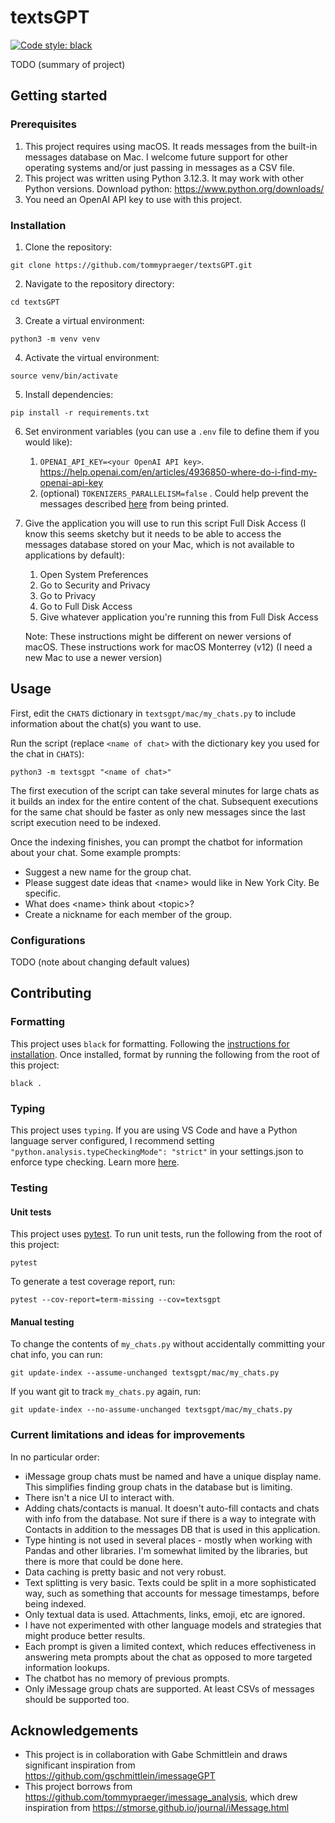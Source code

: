 # textsGPT
[![Code style: black](https://img.shields.io/badge/code%20style-black-000000.svg)](https://github.com/psf/black)

TODO (summary of project)

## Getting started

### Prerequisites
1. This project requires using macOS. It reads messages from the built-in messages database on Mac. I welcome future support for other operating systems and/or just passing in messages as a CSV file.
2. This project was written using Python 3.12.3. It may work with other Python versions. Download python: https://www.python.org/downloads/
3. You need an OpenAI API key to use with this project.

### Installation
1. Clone the repository:
```
git clone https://github.com/tommypraeger/textsGPT.git
```
2. Navigate to the repository directory:
```
cd textsGPT
```
3. Create a virtual environment:
```
python3 -m venv venv
```
4. Activate the virtual environment:
```
source venv/bin/activate
```
5. Install dependencies:
```
pip install -r requirements.txt
```
6. Set environment variables (you can use a `.env` file to define them if you would like):
    1. `OPENAI_API_KEY=<your OpenAI API key>`. https://help.openai.com/en/articles/4936850-where-do-i-find-my-openai-api-key
    2. (optional) `TOKENIZERS_PARALLELISM=false` . Could help prevent the messages described [here](https://github.com/huggingface/transformers/issues/5486) from being printed.
7. Give the application you will use to run this script Full Disk Access (I know this seems sketchy but it needs to be able to access the messages database stored on your Mac, which is not available to applications by default):
   1. Open System Preferences
   2. Go to Security and Privacy
   3. Go to Privacy
   4. Go to Full Disk Access
   5. Give whatever application you're running this from Full Disk Access

    Note: These instructions might be different on newer versions of macOS. These instructions work for macOS Monterrey (v12) (I need a new Mac to use a newer version)

## Usage
First, edit the `CHATS` dictionary in `textsgpt/mac/my_chats.py` to include information about the chat(s) you want to use.

Run the script (replace `<name of chat>` with the dictionary key you used for the chat in `CHATS`):
```
python3 -m textsgpt "<name of chat>"
```

The first execution of the script can take several minutes for large chats as it builds an index for the entire content of the chat. Subsequent executions for the same chat should be faster as only new messages since the last script execution need to be indexed.

Once the indexing finishes, you can prompt the chatbot for information about your chat. Some example prompts:
- Suggest a new name for the group chat.
- Please suggest date ideas that \<name> would like in New York City. Be specific.
- What does \<name> think about \<topic>?
- Create a nickname for each member of the group.

### Configurations
TODO (note about changing default values)

## Contributing

### Formatting

This project uses `black` for formatting. Following the [instructions for installation](https://github.com/psf/black?tab=readme-ov-file#installation-and-usage). Once installed, format by running the following from the root of this project:
```
black .
```

### Typing

This project uses `typing`. If you are using VS Code and have a Python language server configured, I recommend setting `"python.analysis.typeCheckingMode": "strict"` in your settings.json to enforce type checking. Learn more [here](https://code.visualstudio.com/docs/python/settings-reference#_python-language-server-settings).

### Testing

#### Unit tests

This project uses [pytest](https://docs.pytest.org/). To run unit tests, run the following from the root of this project:
```
pytest
```

To generate a test coverage report, run:
```
pytest --cov-report=term-missing --cov=textsgpt
```

#### Manual testing

To change the contents of `my_chats.py` without accidentally committing your chat info, you can run:
```
git update-index --assume-unchanged textsgpt/mac/my_chats.py
```
If you want git to track `my_chats.py` again, run:
```
git update-index --no-assume-unchanged textsgpt/mac/my_chats.py
```

### Current limitations and ideas for improvements
In no particular order:
- iMessage group chats must be named and have a unique display name. This simplifies finding group chats in the database but is limiting.
- There isn't a nice UI to interact with.
- Adding chats/contacts is manual. It doesn't auto-fill contacts and chats with info from the database. Not sure if there is a way to integrate with Contacts in addition to the messages DB that is used in this application.
- Type hinting is not used in several places - mostly when working with Pandas and other libraries. I'm somewhat limited by the libraries, but there is more that could be done here.
- Data caching is pretty basic and not very robust.
- Text splitting is very basic. Texts could be split in a more sophisticated way, such as something that accounts for message timestamps, before being indexed.
- Only textual data is used. Attachments, links, emoji, etc are ignored.
- I have not experimented with other language models and strategies that might produce better results.
- Each prompt is given a limited context, which reduces effectiveness in answering meta prompts about the chat as opposed to more targeted information lookups.
- The chatbot has no memory of previous prompts.
- Only iMessage group chats are supported. At least CSVs of messages should be supported too.

## Acknowledgements
- This project is in collaboration with Gabe Schmittlein and draws significant inspiration from https://github.com/gschmittlein/imessageGPT
- This project borrows from https://github.com/tommypraeger/imessage_analysis, which drew inspiration from https://stmorse.github.io/journal/iMessage.html